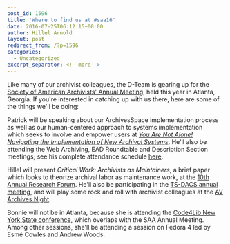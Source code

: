 ```yaml
---
post_id: 1596
title: 'Where to find us at #saa16'
date: 2016-07-25T06:12:15+00:00
author: Hillel Arnold
layout: post
redirect_from: /?p=1596
categories:
  - Uncategorized
excerpt_separator: <!--more-->
---
```

Like many of our archivist colleagues, the D-Team is gearing up for the [Society of American Archivists' Annual Meeting](http://www2.archivists.org/am2016), held this year in Atlanta, Georgia. If you're interested in catching up with us there, here are some of the things we'll be doing:<!--more-->

Patrick will be speaking about our ArchivesSpace implementation process as well as our human-centered approach to systems implementation which seeks to involve and empower users at [_You Are Not Alone! Navigating the Implementation of New Archival Systems_](http://sched.co/6mYm). He'll also be attending the Web Archiving, EAD Roundtable and Description Section meetings; see his complete attendance schedule [here](https://archives2016.sched.org/pjg250).

Hillel will present _Critical Work: Archivists as Maintainers_, a brief paper which looks to theorize archival labor as maintenance work, at the [10th Annual Research Forum](https://archives2016.sched.org/event/6nfu/10th-annual-saa-research-forum-foundations-and-innovations). He'll also be participating in the [TS-DACS annual meeting](https://archives2016.sched.org/event/6ntz/saa-technical-subcommittee-on-dacs), and will play some rock and roll with archivist colleagues at the [AV Archives Night](https://archives2016.sched.org/event/7Zry/av-archives-night).

Bonnie will not be in Atlanta, because she is attending the [Code4Lib New York State conference](http://code4libnys.github.io/2016/), which overlaps with the SAA Annual Meeting. Among other sessions, she'll be attending a session on Fedora 4 led by Esmé Cowles and Andrew Woods.
